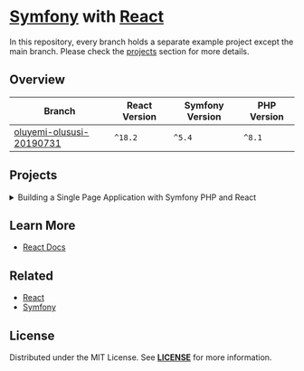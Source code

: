 # [Symfony][symfony-website] with [React][react-website]

In this repository, every branch holds a separate example project except the main branch.
Please check the [projects](#projects) section for more details.

## Overview
| Branch                                                  | React Version | Symfony Version | PHP Version |
|---------------------------------------------------------|---------------|-----------------|-------------|
| [oluyemi-olususi-20190731][oluyemi-olususi-20190731-tt] | `^18.2`       | `^5.4`          | `^8.1`      |


## Projects
<details><summary>Building a Single Page Application with Symfony PHP and React</summary>  
<p>  

<img 
src="https://user-images.githubusercontent.com/5810350/220195252-d7cd333b-a417-4848-871d-ab3429fdce08.png" 
alt="Symfony React Project"
width="50%"
/>  

**Resources:**
- [Building a Single Page Application with Symfony PHP and React](https://www.twilio.com/blog/building-a-single-page-application-with-symfony-php-and-react)
  <br/>


#### Installation
```bash
git clone git@github.com:habibun/symfony-react.git
cd symfony-react
git checkout oluyemi-olususi-20190731
symfony composer install
yarn install
symfony server:start
```

</p>
</details>


## Learn More
- [React Docs](https://reactjs.org/docs/getting-started.html)


## Related
- [React](https://github.com/habibun/react)
- [Symfony](https://github.com/habibun/symfony)


<!-- LICENSE -->
## License
Distributed under the MIT License. See **[LICENSE][license]** for more information.



[//]: # (Links)
[license]: https://github.com/habibun/symfony-react/blob/main/LICENSE
[react-website]: https://reactjs.org/
[symfony-website]: https://symfony.com/

[oluyemi-olususi-20190731]: https://github.com/habibun/symfony-react/tree/oluyemi-olususi-20190731
[oluyemi-olususi-20190731-tt]: https://github.com/habibun/symfony-react/tree/oluyemi-olususi-20190731 "Building a Single Page Application with Symfony PHP and React"

